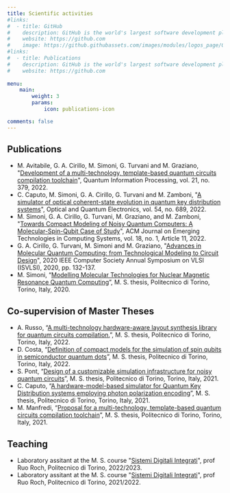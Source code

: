```yaml
---
title: Scientific activities
#links:
#  - title: GitHub
#    description: GitHub is the world's largest software development platform.
#    website: https://github.com
#    image: https://github.githubassets.com/images/modules/logos_page/GitHub-Mark.png
#links:
#  - title: Publications
#    description: GitHub is the world's largest software development platform. 
#    website: https://github.com
    
menu:
    main: 
        weight: 3
        params:
            icon: publications-icon

comments: false
---
```

## Publications

- M. Avitabile, G. A. Cirillo, M. Simoni, G. Turvani and M. Graziano, "[Development of a multi-technology, template-based quantum circuits compilation toolchain](https://doi.org/10.1007/s11128-022-03649-9)", Quantum Information Processing, vol. 21, no. 379, 2022.
- C. Caputo, M. Simoni, G. A. Cirillo, G. Turvani and M. Zamboni, "[A simulator of optical coherent-state evolution in quantum key distribution systems](https://doi.org/10.1007/s11082-022-04041-8)", Optical and Quantum Electronics, vol. 54, no. 689, 2022.
- M. Simoni, G. A. Cirillo, G. Turvani, M. Graziano, and M. Zamboni, "[Towards Compact Modeling of Noisy Quantum Computers: A Molecular-Spin-Qubit Case of Study](https://doi.org/10.1145/3474223)", ACM Journal on Emerging Technologies in Computing Systems, vol. 18, no. 1, Article 11, 2022.
- G. A. Cirillo, G. Turvani, M. Simoni and M. Graziano, "[Advances in Molecular Quantum Computing: from Technological Modeling to Circuit Design](https://doi.org/10.1109/ISVLSI49217.2020.00033)", 2020 IEEE Computer Society Annual Symposium on VLSI (ISVLSI), 2020, pp. 132-137.
- M. Simoni, “[Modelling Molecular Technologies for Nuclear Magnetic Resonance Quantum Computing](https://webthesis.biblio.polito.it/14446/)”,  M. S. thesis,  Politecnico di Torino,  Torino,  Italy, 2020.

## Co-supervision of Master Theses

- A. Russo, “[A multi-technology hardware-aware layout synthesis library for quantum circuits compilation.](https://webthesis.biblio.polito.it/23553/)”,  M. S. thesis,  Politecnico di Torino,  Torino,  Italy, 2022.
- D. Costa, “[Definition of compact models for the simulation of spin qubits in semiconductor quantum dots](https://webthesis.biblio.polito.it/22822/)”,  M. S. thesis,  Politecnico di Torino,  Torino,  Italy, 2022.
- S. Pont, “[Design of a customizable simulation infrastructure for noisy quantum circuits](https://webthesis.biblio.polito.it/21112/)”,  M. S. thesis,  Politecnico di Torino,  Torino,  Italy, 2021.
- C. Caputo, “[A hardware-model-based simulator for Quantum Key Distribution systems employing photon polarization encoding](https://webthesis.biblio.polito.it/20372/)”,  M. S. thesis,  Politecnico di Torino,  Torino,  Italy, 2021.
- M. Manfredi, “[Proposal for a multi-technology, template-based quantum circuits compilation toolchain](https://webthesis.biblio.polito.it/19223/)”,  M. S. thesis,  Politecnico di Torino,  Torino,  Italy, 2021.

## Teaching

- Laboratory assitant at the M. S. course "[Sistemi Digitali Integrati](https://didattica.polito.it/pls/portal30/gap.pkg_guide.viewGap?p_cod_ins=01NNIOQ&p_a_acc=2023&p_header=S&p_lang=&multi=N)", prof Ruo Roch, Politecnico di Torino, 2022/2023.
- Laboratory assitant at the M. S. course "[Sistemi Digitali Integrati](https://didattica.polito.it/pls/portal30/gap.pkg_guide.viewGap?p_cod_ins=01NNIOQ&p_a_acc=2022&p_header=S&p_lang=IT&multi=N)", prof Ruo Roch, Politecnico di Torino, 2021/2022.
